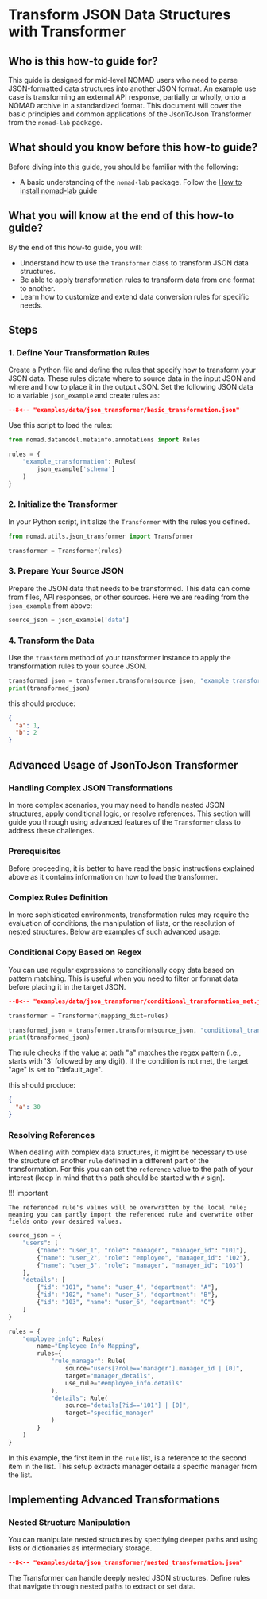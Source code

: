 # Transform JSON Data Structures with Transformer

## Who is this how-to guide for?

This guide is designed for mid-level NOMAD users who need to parse JSON-formatted data structures into another JSON
format. An example use case is transforming an external API response, partially or wholly, onto a NOMAD archive in a
standardized format. This document will cover the basic principles and common applications of the JsonToJson Transformer
from
the `nomad-lab` package.

## What should you know before this how-to guide?

Before diving into this guide, you should be familiar with the following:

- A basic understanding of the `nomad-lab` package. Follow the [How to install nomad-lab](pythonlib.md) guide

## What you will know at the end of this how-to guide?

By the end of this how-to guide, you will:

- Understand how to use the `Transformer` class to transform JSON data structures.
- Be able to apply transformation rules to transform data from one format to another.
- Learn how to customize and extend data conversion rules for specific needs.


## Steps

### 1. Define Your Transformation Rules

Create a Python file and define the rules that specify how to transform your JSON data. These rules dictate where to
source
data in the input JSON and where and how to place it in the output JSON. Set the following JSON data to a
variable `json_example` and create rules as:

```json
--8<-- "examples/data/json_transformer/basic_transformation.json"
```

Use this script to load the rules:

```python
from nomad.datamodel.metainfo.annotations import Rules

rules = {
    "example_transformation": Rules(
        json_example['schema']
    )
}
```

### 2. Initialize the Transformer

In your Python script, initialize the `Transformer` with the rules you defined.

```python
from nomad.utils.json_transformer import Transformer

transformer = Transformer(rules)
```

### 3. Prepare Your Source JSON

Prepare the JSON data that needs to be transformed. This data can come from files, API responses, or other sources. Here
we are reading from the `json_example` from above:

```python
source_json = json_example['data']
```

### 4. Transform the Data

Use the `transform` method of your transformer instance to apply the transformation rules to your source JSON.

```python
transformed_json = transformer.transform(source_json, "example_transformation")
print(transformed_json)
```

this should produce:

```json
{
  "a": 1,
  "b": 2
}
```

## Advanced Usage of JsonToJson Transformer

### Handling Complex JSON Transformations

In more complex scenarios, you may need to handle nested JSON structures, apply conditional logic, or resolve
references. This section will guide you through using advanced features of the `Transformer` class to address these
challenges.

### Prerequisites

Before proceeding, it is better to have read the basic instructions explained above as it contains information on how
to load the transformer.

### Complex Rules Definition

In more sophisticated environments, transformation rules may require the evaluation of conditions, the manipulation of
lists, or the resolution of nested structures. Below are examples of such advanced usage:

### Conditional Copy Based on Regex

You can use regular expressions to conditionally copy data based on pattern matching. This is useful when you need to
filter or format data before placing it in the target JSON.

```json
--8<-- "examples/data/json_transformer/conditional_transformation_met.json"
```

```python
transformer = Transformer(mapping_dict=rules)

transformed_json = transformer.transform(source_json, "conditional_transformation_met")
print(transformed_json)
```

The rule checks if the value at path "a" matches the regex pattern (i.e., starts with '3' followed by any digit).
If the condition is not met, the target "age" is set to "default_age".

this should produce:

```json
{
  "a": 30
}
```

### Resolving References

When dealing with complex data structures, it might be necessary to use the structure of another `rule` defined in a
different part of the transformation. For this you can set the `reference` value to the path of your interest (keep in
mind that this path should be started with `#` sign).

!!! important

    The referenced rule's values will be overwritten by the local rule; meaning you can partly import the referenced rule and overwrite other fields onto your desired values.

```python
source_json = {
    "users": [
        {"name": "user_1", "role": "manager", "manager_id": "101"},
        {"name": "user_2", "role": "employee", "manager_id": "102"},
        {"name": "user_3", "role": "manager", "manager_id": "103"}
    ],
    "details": [
        {"id": "101", "name": "user_4", "department": "A"},
        {"id": "102", "name": "user_5", "department": "B"},
        {"id": "103", "name": "user_6", "department": "C"}
    ]
}

rules = {
    "employee_info": Rules(
        name="Employee Info Mapping",
        rules={
            "rule_manager": Rule(
                source="users[?role=='manager'].manager_id | [0]",
                target="manager_details",
                use_rule="#employee_info.details"
            ),
            "details": Rule(
                source="details[?id=='101'] | [0]",
                target="specific_manager"
            )
        }
    )
}
```

In this example, the first item in the `rule` list, is a reference to the second item in the list. This setup extracts
manager details a specific manager from the list.

## Implementing Advanced Transformations

### Nested Structure Manipulation

You can manipulate nested structures by specifying deeper paths and using lists or dictionaries as intermediary storage.

```json
--8<-- "examples/data/json_transformer/nested_transformation.json"
```

The Transformer can handle deeply nested JSON structures. Define rules that navigate through nested paths to extract or
set data.
